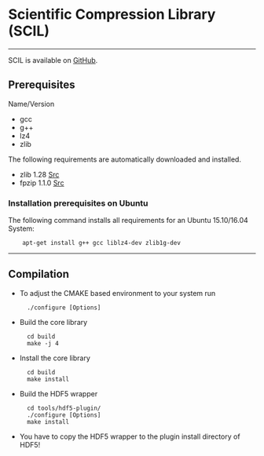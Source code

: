 # Scientific Compression Library (SCIL)
*****

SCIL is available on [GitHub](https://github.com/JulianKunkel/scil).

## Prerequisites

Name/Version 

* gcc
* g++
* lz4
* zlib

The following requirements are automatically downloaded and installed.

* zlib    1.28        [Src](http://www.zlib.net/)
* fpzip   1.1.0      [Src](http://computation.llnl.gov/projects/floating-point-compression)

### Installation prerequisites on Ubuntu

The following command installs all requirements for an Ubuntu 15.10/16.04 System:

		apt-get install g++ gcc liblz4-dev zlib1g-dev

***************************

## Compilation

+ To adjust the CMAKE based environment to your system run

		./configure [Options]

+ Build the core library

		cd build
		make -j 4

+ Install the core library

		cd build
		make install

+ Build the HDF5 wrapper

		cd tools/hdf5-plugin/
		./configure [Options]
		make install

+ You have to copy the HDF5 wrapper to the plugin install directory of HDF5!
